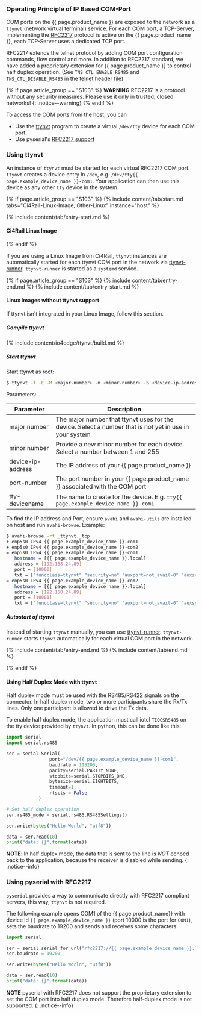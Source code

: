 <!---
Features and connections shall be described by the including file (e.g. iou04-front/detailed-description.md)
--->

### Operating Principle of IP Based COM-Port

COM ports on the {{ page.product_name }} are exposed to the network as a `ttynvt` (network virtual terminal) service. For each COM port, a TCP-Server, implementing the [RFC2217](https://datatracker.ietf.org/doc/html/rfc2217) protocol is active on the {{ page.product_name }}, each TCP-Server uses a dedicated TCP port.

RFC2217 extends the telnet protocol by adding COM port configuration commands, flow control and more. In addition to RFC2217 standard, we have added a proprietary extension for {{ page.product_name }} to control half duplex operation. (See `TNS_CTL_ENABLE_RS485` and `TNS_CTL_DISABLE_RS485` in the [telnet header file](https://gitlab.com/ci4rail/ttynvt/-/blob/master/src/telnet.h))

{% if page.article_group == "S103" %}
**WARNING** RFC2217 is a protocol without any security measures. Please use it only in trusted, closed networks!
{: .notice--warning}
{% endif %}

To access the COM ports from the host, you can
* Use the [ttynvt](https://gitlab.com/ci4rail/ttynvt) program to create a virtual `/dev/tty` device for each COM port.
* Use pyserial's [RFC2217 support](https://pyserial.readthedocs.io/en/latest/url_handlers.html?highlight=rfc2217#rfc2217)

### Using ttynvt

An instance of `ttynvt` must be started for each virtual RFC2217 COM port. `ttynvt` creates a device entry in `/dev`, e.g. `/dev/tty{{ page.example_device_name }}-com1`. Your application can then use this device as any other `tty` device in the system.

{% if page.article_group == "S103" %}
{% include content/tab/start.md tabs="Ci4Rail-Linux-Image, Other-Linux" instance="host" %}

<!--
==========================================================================================
Ci4Rail Image
==========================================================================================
-->
{% include content/tab/entry-start.md %}
#### Ci4Rail Linux Image
{% endif %}

If you are using a Linux Image from Ci4Rail, `ttynvt` instances are automatically started for each ttynvt COM port in the network via [ttynvt-runner](https://github.com/ci4rail/ttynvt-runner). `ttynvt-runner` is started as a `systemd` service.

{% if page.article_group == "S103" %}
{% include content/tab/entry-end.md %}
{% include content/tab/entry-start.md %}
<!--
==========================================================================================
Non Ci4Rail Image
==========================================================================================
-->

#### Linux Images without ttynvt support

If ttynvt isn't integrated in your Linux Image, follow this section.

##### Compile ttynvt

{% include content/io4edge/ttynvt/build.md %}

##### Start ttynvt

Start ttynvt as root:

```bash
$ ttynvt -f -E -M <major-number> -m <minor-number> -S <device-ip-address>:<port-number> -n <tty-devicename>
```

Parameters:

| Parameter         | Description                                                                                             |
| ----------------- | ------------------------------------------------------------------------------------------------------- |
| major number      | The major number that ttynvt uses for the device. Select a number that is not yet in use in your system |
| minor number      | Provide a new minor number for each device. Select a number between 1 and 255                           |
| device-ip-address | The IP address of your {{ page.product_name }}                                                          |
| port-number       | The port number in your {{ page.product_name }} associated with the COM port                            |
| tty-devicename    | The name to create for the device. E.g. `tty{{ page.example_device_name }}-com1`                        |

To find the IP address and Port, ensure `avahi` and `avahi-utils` are installed on host and run `avahi-browse`. Example:

```bash
$ avahi-browse -rt _ttynvt._tcp
+ enp5s0 IPv4 {{ page.example_device_name }}-com1                                  _ttynvt._tcp         local
+ enp5s0 IPv4 {{ page.example_device_name }}-com2                                  _ttynvt._tcp         local
= enp5s0 IPv4 {{ page.example_device_name }}-com1                                  _ttynvt._tcp         local
   hostname = [{{ page.example_device_name }}.local]
   address = [192.168.24.89]
   port = [10000]
   txt = ["funcclass=ttynvt" "security=no" "auxport=not_avail-0" "auxschema=not_avail"]
= enp5s0 IPv4 {{ page.example_device_name }}-com2                                  _ttynvt._tcp         local
   hostname = [{{ page.example_device_name }}.local]
   address = [192.168.24.89]
   port = [10001]
   txt = ["funcclass=ttynvt" "security=no" "auxport=not_avail-0" "auxschema=not_avail"]
```

##### Autostart of ttynvt

Instead of starting `ttynvt` manually, you can use [ttynvt-runner](https://github.com/ci4rail/ttynvt-runner). `ttynvt-runner` starts `ttynvt` automatically for each virtual COM port in the network.

{% include content/tab/entry-end.md %}
{% include content/tab/end.md %}

<!--
==========================================================================================
End Image Tab
==========================================================================================
-->
{% endif %}

#### Using Half Duplex Mode with ttynvt

Half duplex mode must be used with the RS485/RS422 signals on the connector. In half duplex mode, two or more participants share the Rx/Tx lines. Only one participant is allowed to drive the Tx data.

To enable half duplex mode, the application must call iotcl `TIOCSRS485` on the tty device provided by `ttynvt`. In python, this can be done like this:

```python
import serial
import serial.rs485

ser = serial.Serial(
                port="/dev/{{ page.example_device_name }}-com1",
                baudrate = 115200,
                parity=serial.PARITY_NONE,
                stopbits=serial.STOPBITS_ONE,
                bytesize=serial.EIGHTBITS,
                timeout=1,
                rtscts = False
            )

# Set half duplex operation
ser.rs485_mode = serial.rs485.RS485Settings()

ser.write(bytes("Hello World", "utf8"))

data = ser.read(10)
print("data: {}".format(data))
```

**NOTE**: In half duplex mode, the data that is sent to the line is *NOT* echoed back to the application, because the receiver is disabled while sending.
{: .notice--info}


### Using pyserial with RFC2217

`pyserial` provides a way to communicate directly with RFC2217 compliant servers, this way, `ttynvt` is not required.

The following example opens COM1 of the {{ page.product_name}} with device id `{{ page.example_device_name }}` (port 10000 is the port for `COM1`), sets the baudrate to 19200 and sends and receives some characters:

```python
import serial

ser = serial.serial_for_url("rfc2217://{{ page.example_device_name }}.local:10000?ign_set_control")
ser.baudrate = 19200

ser.write(bytes("Hello World", "utf8"))

data = ser.read(10)
print("data: {}".format(data))

```
**NOTE** pyserial with RFC2217 does not support the proprietary extension to set the COM port into half duplex mode. Therefore half-duplex mode is not supported.
{: .notice--info}
